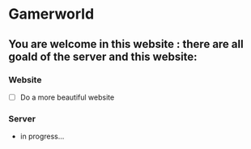 # Gamerworld

## You are welcome in this website : there are all goald of the server and this website:

### Website
- [ ] Do a more beautiful website

### Server
 - in progress...